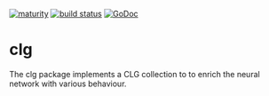[![maturity](https://img.shields.io/badge/status-alpha-red.svg)](https://github.com/the-anna-project/clg) [![build status](https://travis-ci.org/the-anna-project/clg.svg?branch=master)](https://travis-ci.org/the-anna-project/clg) [![GoDoc](https://godoc.org/github.com/the-anna-project/clg?status.svg)](http://godoc.org/github.com/the-anna-project/clg)

# clg
The clg package implements a CLG collection to to enrich the neural network with
various behaviour.
